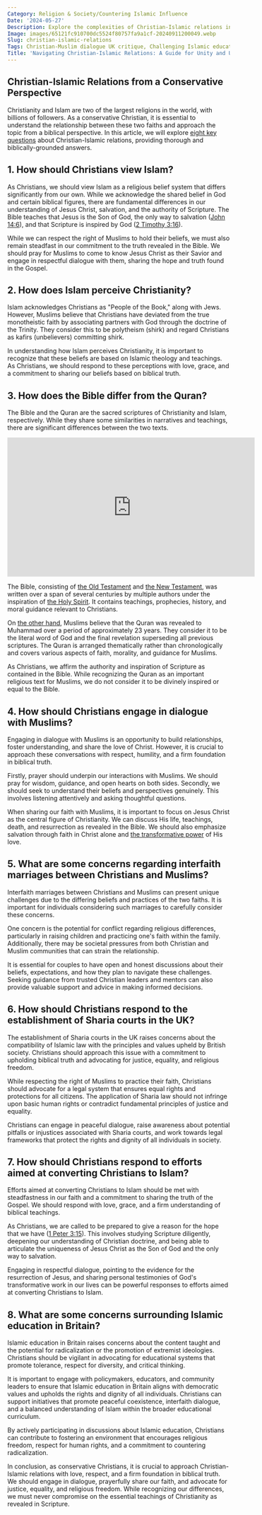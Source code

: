 ```yaml
---
Category: Religion & Society/Countering Islamic Influence
Date: '2024-05-27'
Description: Explore the complexities of Christian-Islamic relations in the UK, delving into topics like Christian-Muslim dialogue, challenges in Islamic education, countering conversions, response to Sharia courts, and concerns surrounding interfaith marriages.
Image: images/65121fc910700dc5524f80757fa9a1cf-20240911200049.webp
Slug: christian-islamic-relations
Tags: Christian-Muslim dialogue UK critique, Challenging Islamic education Britain, Countering Islamic conversion UK, Christian response UK Sharia courts, Interfaith marriage concerns Christian
Title: 'Navigating Christian-Islamic Relations: A Guide for Unity and Understanding'
---
```


## Christian-Islamic Relations from a Conservative Perspective
Christianity and Islam are two of the largest religions in the world, with billions of followers. As a conservative Christian, it is essential to understand the relationship between these two faiths and approach the topic from a biblical perspective. In this article, we will explore [eight key questions](/challenging-diversity-initiatives) about Christian-Islamic relations, providing thorough and biblically-grounded answers.

## 1. How should Christians view Islam?

As Christians, we should view Islam as a religious belief system that differs significantly from our own. While we acknowledge the shared belief in God and certain biblical figures, there are fundamental differences in our understanding of Jesus Christ, salvation, and the authority of Scripture. The Bible teaches that Jesus is the Son of God, the only way to salvation ([John 14:6](https://www.bibleref.com/John/14/John-14-6.html)), and that Scripture is inspired by God ([2 Timothy 3:16](https://www.bibleref.com/2-Timothy/3/2-Timothy-3-16.html)).

While we can respect the right of Muslims to hold their beliefs, we must also remain steadfast in our commitment to the truth revealed in the Bible. We should pray for Muslims to come to know Jesus Christ as their Savior and engage in respectful dialogue with them, sharing the hope and truth found in the Gospel.

## 2. How does Islam perceive Christianity?

Islam acknowledges Christians as "People of the Book," along with Jews. However, Muslims believe that Christians have deviated from the true monotheistic faith by associating partners with God through the doctrine of the Trinity. They consider this to be polytheism (shirk) and regard Christians as kafirs (unbelievers) committing shirk.

In understanding how Islam perceives Christianity, it is important to recognize that these beliefs are based on Islamic theology and teachings. As Christians, we should respond to these perceptions with love, grace, and a commitment to sharing our beliefs based on biblical truth.

## 3. How does the Bible differ from the Quran?

The Bible and the Quran are the sacred scriptures of Christianity and Islam, respectively. While they share some similarities in narratives and teachings, there are significant differences between the two texts.


<iframe width="560" height="315" src="https://www.youtube.com/embed/EXrEDXtS3xY" frameborder="0" allow="autoplay; encrypted-media" allowfullscreen></iframe>


The Bible, consisting of [the Old Testament](/ultimate-guide-best-order-to-read-the-bible-for-beginners) and [the New Testament](/the-time-gap-between-adam-and-jesus-a-biblical-analysis-for-christians), was written over a span of several centuries by multiple authors under the inspiration of [the Holy Spirit](/debunking-5-common-myths-about-christianity). It contains teachings, prophecies, history, and moral guidance relevant to Christians.

On [the other hand](/understanding-the-difference-between-water-baptism-and-spirit-baptism-a-comprehensive-guide-for-christian-believers), Muslims believe that the Quran was revealed to Muhammad over a period of approximately 23 years. They consider it to be the literal word of God and the final revelation superseding all previous scriptures. The Quran is arranged thematically rather than chronologically and covers various aspects of faith, morality, and guidance for Muslims.

As Christians, we affirm the authority and inspiration of Scripture as contained in the Bible. While recognizing the Quran as an important religious text for Muslims, we do not consider it to be divinely inspired or equal to the Bible.

## 4. How should Christians engage in dialogue with Muslims?

Engaging in dialogue with Muslims is an opportunity to build relationships, foster understanding, and share the love of Christ. However, it is crucial to approach these conversations with respect, humility, and a firm foundation in biblical truth.

Firstly, prayer should underpin our interactions with Muslims. We should pray for wisdom, guidance, and open hearts on both sides. Secondly, we should seek to understand their beliefs and perspectives genuinely. This involves listening attentively and asking thoughtful questions.

When sharing our faith with Muslims, it is important to focus on Jesus Christ as the central figure of Christianity. We can discuss His life, teachings, death, and resurrection as revealed in the Bible. We should also emphasize salvation through faith in Christ alone and [the transformative power](/conversion-therapy-support) of His love.

## 5. What are some concerns regarding interfaith marriages between Christians and Muslims?

Interfaith marriages between Christians and Muslims can present unique challenges due to the differing beliefs and practices of the two faiths. It is important for individuals considering such marriages to carefully consider these concerns.

One concern is the potential for conflict regarding religious differences, particularly in raising children and practicing one's faith within the family. Additionally, there may be societal pressures from both Christian and Muslim communities that can strain the relationship.

It is essential for couples to have open and honest discussions about their beliefs, expectations, and how they plan to navigate these challenges. Seeking guidance from trusted Christian leaders and mentors can also provide valuable support and advice in making informed decisions.

## 6. How should Christians respond to the establishment of Sharia courts in the UK?

The establishment of Sharia courts in the UK raises concerns about the compatibility of Islamic law with the principles and values upheld by British society. Christians should approach this issue with a commitment to upholding biblical truth and advocating for justice, equality, and religious freedom.

While respecting the right of Muslims to practice their faith, Christians should advocate for a legal system that ensures equal rights and protections for all citizens. The application of Sharia law should not infringe upon basic human rights or contradict fundamental principles of justice and equality.

Christians can engage in peaceful dialogue, raise awareness about potential pitfalls or injustices associated with Sharia courts, and work towards legal frameworks that protect the rights and dignity of all individuals in society.

## 7. How should Christians respond to efforts aimed at converting Christians to Islam?

Efforts aimed at converting Christians to Islam should be met with steadfastness in our faith and a commitment to sharing the truth of the Gospel. We should respond with love, grace, and a firm understanding of biblical teachings.

As Christians, we are called to be prepared to give a reason for the hope that we have ([1 Peter 3:15](https://www.bibleref.com/1-Peter/3/1-Peter-3-15.html)). This involves studying Scripture diligently, deepening our understanding of Christian doctrine, and being able to articulate the uniqueness of Jesus Christ as the Son of God and the only way to salvation.

Engaging in respectful dialogue, pointing to the evidence for the resurrection of Jesus, and sharing personal testimonies of God's transformative work in our lives can be powerful responses to efforts aimed at converting Christians to Islam.

## 8. What are some concerns surrounding Islamic education in Britain?

Islamic education in Britain raises concerns about the content taught and the potential for radicalization or the promotion of extremist ideologies. Christians should be vigilant in advocating for educational systems that promote tolerance, respect for diversity, and critical thinking.

It is important to engage with policymakers, educators, and community leaders to ensure that Islamic education in Britain aligns with democratic values and upholds the rights and dignity of all individuals. Christians can support initiatives that promote peaceful coexistence, interfaith dialogue, and a balanced understanding of Islam within the broader educational curriculum.

By actively participating in discussions about Islamic education, Christians can contribute to fostering an environment that encourages religious freedom, respect for human rights, and a commitment to countering radicalization.

In conclusion, as conservative Christians, it is crucial to approach Christian-Islamic relations with love, respect, and a firm foundation in biblical truth. We should engage in dialogue, prayerfully share our faith, and advocate for justice, equality, and religious freedom. While recognizing our differences, we must never compromise on the essential teachings of Christianity as revealed in Scripture.